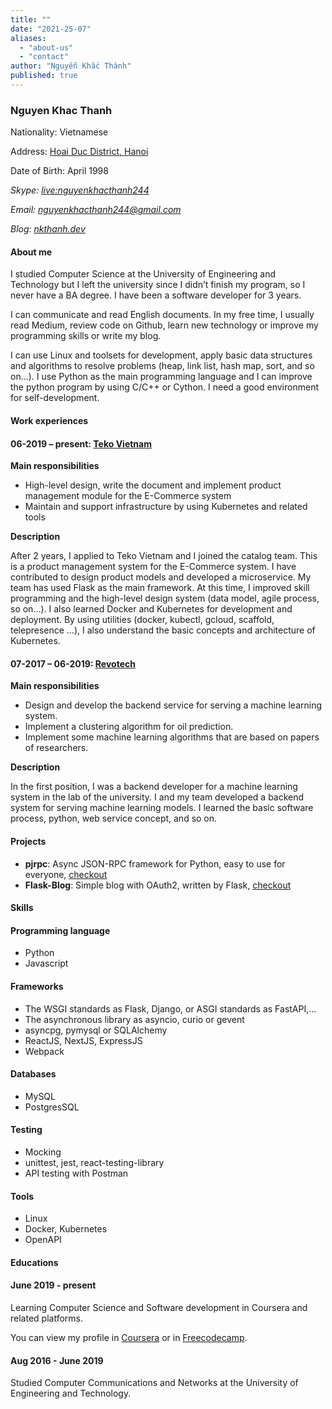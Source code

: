 ```yaml
---
title: ""
date: "2021-25-07"
aliases:
  - "about-us"
  - "contact"
author: "Nguyễn Khắc Thành"
published: true
---
```


<article id="resume">
	<h3 class="title">Nguyen Khac Thanh</h3>
	<div class="section" id="contact">
		<div>
			<p>Nationality: Vietnamese</p>
			<p>Address: <a target="_blank" href="https://goo.gl/maps/RMTJxcaQxWt31WiL8">Hoai Duc District, Hanoi</a></p>
			<p>Date of Birth: <time datetime="1998-04-24">April 1998</time></p>
		</div>
		<address>
			<p>Skype: <a target="_blank" href="https://join.skype.com/invite/bFZVFCglRj0q">live:nguyenkhacthanh244</a></p>
			<p>Email: <a target="_blank" href="mailto:nguyenkhacthanh244@gmail.com">nguyenkhacthanh244@gmail.com</a></p>
			<p>Blog: <a target="_blank" href="https://nkthanh.dev">nkthanh.dev</a></p>
		</address>
	</div>
	<div class="section" id="about">
		<h4>About me</h4>
		<p>I studied Computer Science at the University of Engineering and Technology but I left the university since I didn’t finish my program, so I never have a BA degree. I have been a software developer for 3 years.</p>
		<p>I can communicate and read English documents. In my free time, I usually read Medium, review code on Github, learn new technology or improve my programming skills or write my blog.</p>
		<p>I can use Linux and toolsets for development, apply basic data structures and algorithms to resolve problems (heap, link list, hash map, sort, and so on…). I use Python as the main programming language and I can improve the python program by using C/C++ or Cython. I need a good environment for self-development.</p>
	</div>	
	<div class="section" id="work-experiences">
		<h4>Work experiences</h4>
		<div class="exp">
			<h4>06-2019 – present: <a href="https://teko.vn/">Teko Vietnam</a></h4>
			<strong>Main responsibilities</strong>
			<ul>
				<li>High-level design, write the document and implement product management module for the E-Commerce system</li>
				<li>Maintain and support infrastructure by using Kubernetes and related tools</li>
			</ul>
			<strong>Description</strong>
			<p>After 2 years, I applied to Teko Vietnam and I joined the catalog team. This is a product management system for the E-Commerce system. I have contributed to design product models and developed a microservice. My team has used Flask as the main framework. At this time, I improved skill programming and the high-level design system (data model, agile process, so on…). I also learned Docker and Kubernetes for development and deployment. By using utilities (docker, kubectl, gcloud, scaffold, telepresence …), I also understand the basic concepts and architecture of Kubernetes.</p>
		</div>
		<div class="exp">
			<h4>07-2017 – 06-2019: <a href="https://www.revotech.com.vn/">Revotech</a></h4>
			<strong>Main responsibilities</strong>
			<ul>
				<li>Design and develop the backend service for serving a machine learning system.</li>
				<li>Implement a clustering algorithm for oil prediction.</li>
				<li>Implement some machine learning algorithms that are based on papers of researchers.</li>
			</ul>
			<strong>Description</strong>
			<p>In the first position, I was a backend developer for a machine learning system in the lab of the university. I and my team developed a backend system for serving machine learning models. I learned the basic software process, python, web service concept, and so on.</p>
		</div>
	</div>
	<div class="section" id="projects">
		<h4>Projects</h4>
		<ul>
			<li><strong>pjrpc</strong>: Async JSON-RPC framework for Python, easy to use for everyone, <a href="https://github.com/magiskboy/pjrpc">checkout</a></li>
			<li><strong>Flask-Blog</strong>: Simple blog with OAuth2, written by Flask, <a href="https://github.com/magiskboy/flask-blog">checkout</a></li>
		</ul>
	</div>
	<div class="section" id="skills">
		<h4>Skills</h4>
		<div class="skill">
			<h4>Programming language</h4>
			<ul>
				<li>Python</li>
				<li>Javascript</li>
			</ul>
		</div>
		<div class="skill">
			<h4>Frameworks</h4>
			<ul>
				<li>The WSGI standards as Flask, Django, or ASGI standards as FastAPI,...</li>
				<li>The asynchronous library as asyncio, curio or gevent</li>
				<li>asyncpg, pymysql or SQLAlchemy</li>
				<li>ReactJS, NextJS, ExpressJS</li>
				<li>Webpack</li>
			</ul>
		</div>
		<div class="skill">
			<h4>Databases</h4>
			<ul>
				<li>MySQL</li>
				<li>PostgresSQL</li>
			</ul>
		</div>
		<div class="skill">
			<h4>Testing</h4>
			<ul>
				<li>Mocking</li>
				<li>unittest, jest, react-testing-library</li>
				<li>API testing with Postman</li>
			</ul>
		</div>
		<div class="skill">
			<h4>Tools</h4>
			<ul>
				<li>Linux</li>
				<li>Docker, Kubernetes</li>
				<li>OpenAPI</li>
			</ul>
		</div>
	</div>
	<div class="section" id="educations">
		<h4>Educations</h4>
		<div class="education">
			<h4>June 2019 - present</h4>
			<p>Learning Computer Science and Software development in Coursera and related platforms.</p>
			<p>You can view my profile in <a href="https://www.coursera.org/user/650bbf8164cf05a9c859c9f0f510bfd5">Coursera</a> or in <a href="https://www.freecodecamp.org/nguyen-khac-thanh">Freecodecamp</a>.</p>
		</div>
		<div class="education">
			<h4>Aug 2016 - June 2019</h4>
			<p>Studied Computer Communications and Networks at the University of Engineering and Technology.</p>
		</div>
	</div>
</article>
